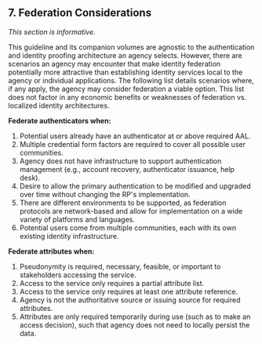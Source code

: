 <a name="sec7"></a>

<div class="breaker"></div>

## 7. <a name="toFedorNotToFed"></a> Federation Considerations

_This section is informative._

This guideline and its companion volumes are agnostic to the authentication and identity proofing architecture an agency selects. However, there are scenarios an agency may encounter that make identity federation potentially more attractive than establishing identity services local to the agency or individual applications. The following list details scenarios where, if any apply, the agency may consider federation a viable option. This list does not factor in any economic benefits or weaknesses of federation vs. localized identity architectures.

**Federate authenticators when:**

1. Potential users already have an authenticator at or above required AAL.
2. Multiple credential form factors are required to cover all possible user communities.
3. Agency does not have infrastructure to support authentication management (e.g., account recovery, authenticator issuance, help desk).
4. Desire to allow the primary authentication to be modified and upgraded over time without changing the RP's implementation.
5. There are different environments to be supported, as federation protocols are network-based and allow for implementation on a wide variety of platforms and languages.
6. Potential users come from multiple communities, each with its own existing identity infrastructure.

**Federate attributes when:**  

1. Pseudonymity is required, necessary, feasible, or important to stakeholders accessing the service.
2. Access to the service only requires a partial attribute list.
3. Access to the service only requires at least one attribute reference.
4. Agency is not the authoritative source or issuing source for required attributes.
5. Attributes are only required temporarily during use (such as to make an access decision), such that agency does not need to locally persist the data.
